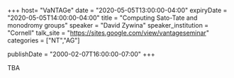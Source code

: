 +++
  host= "VaNTAGe"
  date = "2020-05-05T13:00:00-04:00"
  expiryDate = "2020-05-05T14:00:00-04:00"
  title = "Computing Sato-Tate and monodromy groups"
  speaker = "David Zywina"
  speaker_institution = "Cornell"
  talk_site = "https://sites.google.com/view/vantageseminar"
  categories = ["NT","AG"]

  publishDate = "2000-02-07T16:00:00-07:00"
+++

TBA